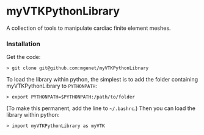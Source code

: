 # myVTKPythonLibrary
A collection of tools to manipulate cardiac finite element meshes.
### Installation
Get the code:
```
> git clone git@github.com:mgenet/myVTKPythonLibrary
```
To load the library within python, the simplest is to add the folder containing myVTKPythonLibrary to `PYTHONPATH`:
```
> export PYTHONPATH=$PYTHONPATH:/path/to/folder
```
(To make this permanent, add the line to `~/.bashrc`.)
Then you can load the library within python:
```
> import myVTKPythonLibrary as myVTK
```
